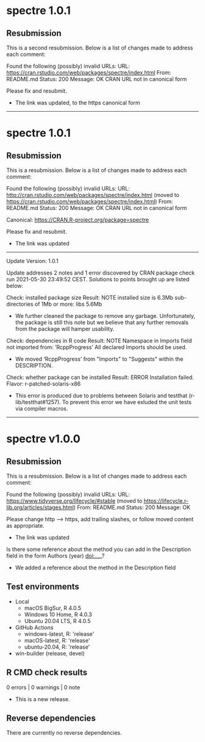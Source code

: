 # spectre 1.0.1 

## Resubmission
This is a second resubmission. Below is a list of changes made to address each comment:

   Found the following (possibly) invalid URLs:
     URL: https://cran.rstudio.com/web/packages/spectre/index.html
       From: README.md
       Status: 200
       Message: OK
       CRAN URL not in canonical form

Please fix and resubmit.


* The link was updated, to the https canonical form 

---

# spectre 1.0.1 

## Resubmission
This is a resubmission. Below is a list of changes made to address each comment:

Found the following (possibly) invalid URLs:
URL: http://cran.rstudio.com/web/packages/spectre/index.html (moved to https://cran.rstudio.com/web/packages/spectre/index.html)
From: README.md
Status: 200
Message: OK
CRAN URL not in canonical form

Canonical: https://CRAN.R-project.org/package=spectre

Please fix and resubmit.


* The link was updated

---

Update Version: 1.0.1

Update addresses 2 notes and 1 error discovered by CRAN package check run 2021-05-30 23:49:52 CEST. Solutions to points brought up are listed below:

Check: installed package size
Result: NOTE
     installed size is 6.3Mb
     sub-directories of 1Mb or more:
     libs 5.6Mb
     
* We further cleaned the package to remove any garbage. Unfortunately, the package is still this note but we believe that any further removals from the package will hamper usability.

Check: dependencies in R code
Result: NOTE
    Namespace in Imports field not imported from: ‘RcppProgress’
     All declared Imports should be used.
     
* We moved ‘RcppProgress’ from "Imports" to "Suggests" within the DESCRIPTION.

Check: whether package can be installed
Result: ERROR
    Installation failed.
Flavor: r-patched-solaris-x86

* This error is produced due to problems between Solaris and testthat (r-lib/testthat#1257). To prevent this error we have exluded the unit tests via compiler macros.

---

# spectre v1.0.0

## Resubmission
This is a resubmission. Below is a list of changes made to address each comment:

Found the following (possibly) invalid URLs: URL: https://www.tidyverse.org/lifecycle/#stable (moved to https://lifecycle.r-lib.org/articles/stages.html)
From: README.md
Status: 200
Message: OK

Please change http --> https, add trailing slashes, or follow moved content as appropriate.

* The link was updated

Is there some reference about the method you can add in the Description field in the form Authors (year) <doi:.....>?

* We added a reference about the method in the Description field

## Test environments
* Local
  * macOS BigSur, R 4.0.5
  * Windows 10 Home, R 4.0.3
  * Ubuntu 20.04 LTS, R 4.0.5
* GitHub Actions 
  * windows-latest, R: 'release'
  * macOS-latest, R: 'release'
  * ubuntu-20.04, R: 'release'
* win-builder (release, devel)

## R CMD check results

0 errors | 0 warnings | 0 note

* This is a new release.

## Reverse dependencies
There are currently no reverse dependencies.
